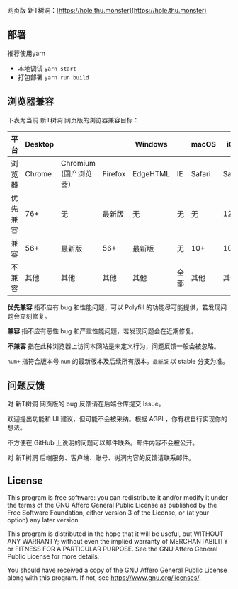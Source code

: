 网页版 新T树洞：[https://hole.thu.monster](https://hole.thu.monster)

## 部署

推荐使用yarn

+ 本地调试 `yarn start`
+ 打包部署 `yarn run build`


## 浏览器兼容

下表为当前 新T树洞 网页版的浏览器兼容目标：

| 平台     | Desktop |                            |         | Windows  |      | macOS  | iOS    |                     | Android |                         |
| -------- | ------- | -------------------------- | ------- | -------- | ---- | ------ | ------ | ------------------- | ------- | ----------------------- |
| 浏览器   | Chrome  | Chromium<br />(国产浏览器) | Firefox | EdgeHTML | IE   | Safari | Safari | 微信<br />(WebView) | Chrome  | Chromium<br />(WebView) |
| 优先兼容 | 76+     | 无                         | 最新版  | 无       | 无   | 无     | 12+    | 无                  | 最新版  | 无                      |
| 兼容     | 56+     | 最新版                     | 56+     | 最新版   | 无   | 10+    | 10+    | 最新版              | 56+     | 最新版                  |
| 不兼容   | 其他    | 其他                       | 其他    | 其他     | 全部 | 其他   | 其他   | 其他                | 其他    | 其他                    |


**优先兼容** 指不应有 bug 和性能问题，可以 Polyfill 的功能尽可能提供，若发现问题会立刻修复。

**兼容** 指不应有恶性 bug 和严重性能问题，若发现问题会在近期修复。

**不兼容** 指在此种浏览器上访问本网站是未定义行为，问题反馈一般会被忽略。

`num+` 指符合版本号 `num` 的最新版本及后续所有版本。`最新版` 以 stable 分支为准。

## 问题反馈

对 新T树洞 网页版的 bug 反馈请在后端仓库提交 Issue。

欢迎提出功能和 UI 建议，但可能不会被采纳。根据 AGPL，你有权自行实现你的想法。

不方便在 GitHub 上说明的问题可以邮件联系。邮件内容不会被公开。

对 新T树洞 后端服务、客户端、账号、树洞内容的反馈请联系邮件。

## License

This program is free software: you can redistribute it and/or modify
it under the terms of the GNU Affero General Public License as
published by the Free Software Foundation, either version 3 of the
License, or (at your option) any later version.

This program is distributed in the hope that it will be useful,
but WITHOUT ANY WARRANTY; without even the implied warranty of
MERCHANTABILITY or FITNESS FOR A PARTICULAR PURPOSE.  See the
GNU Affero General Public License for more details.
    
You should have received a copy of the GNU Affero General Public License
along with this program.  If not, see <https://www.gnu.org/licenses/>.
